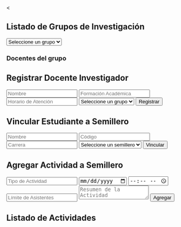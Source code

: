 <<div class="section">
    <h2>Listado de Grupos de Investigación</h2>
    <select id="grupos" onchange="mostrarInfoGrupo()">
        <option value="">Seleccione un grupo</option>
        <option value="gieiam">Grupo GIEIAM</option>
        <option value="comba">Grupo COMBA I+D</option>
    </select>
    <div id="infoGrupo"></div>
    <h3>Docentes del grupo</h3>
    <ul id="listaDocentesGrupo"></ul>
</div>

<div class="section">
    <h2>Registrar Docente Investigador</h2>
    <form id="formDocente">
        <input type="text" id="nombreDocente" placeholder="Nombre" required>
        <input type="text" id="formacion" placeholder="Formación Académica" required>
        <input type="text" id="horario" placeholder="Horario de Atención" required>
        <select id="grupoDocente" required>
            <option value="">Seleccione un grupo</option>
            <option value="gieiam">Grupo GIEIAM</option>
            <option value="comba">Grupo COMBA I+D</option>
        </select>
        <button type="submit">Registrar</button>
    </form>
</div>

<div class="section">
    <h2>Vincular Estudiante a Semillero</h2>
    <form id="formEstudiante">
        <input type="text" id="nombreEstudiante" placeholder="Nombre" required>
        <input type="text" id="codigoEstudiante" placeholder="Código" required>
        <input type="text" id="carreraEstudiante" placeholder="Carrera" required>
        <select id="semilleroEstudiante" required>
            <option value="">Seleccione un semillero</option>
            <option value="comba">Semillero Comba</option>
            <option value="informa">Semillero Informa</option>
        </select>
        <button type="submit">Vincular</button>
    </form>
</div>

<div class="section">
    <h2>Agregar Actividad a Semillero</h2>
    <form id="formActividad">
        <input type="text" id="tipoActividad" placeholder="Tipo de Actividad" required>
        <input type="date" id="fecha" required>
        <input type="time" id="hora" required>
        <input type="number" id="limite" placeholder="Límite de Asistentes" required>
        <textarea id="resumen" placeholder="Resumen de la Actividad" required></textarea>
        <button type="submit">Agregar</button>
    </form>
</div>

<div class="section">
    <h2>Listado de Actividades</h2>
    <ul id="listaActividades"></ul>
</div>

<script>
    let docentes = JSON.parse(localStorage.getItem("docentes")) || [];
    let actividades = JSON.parse(localStorage.getItem("actividades")) || [];

    function mostrarInfoGrupo() {
        const grupoSeleccionado = document.getElementById("grupos").value;
        const infoGrupo = {
            gieiam: "Nombre: Grupo GIEIAM\nObjetivos: Investigación en Ingeniería Electrónica Industrial y Computación Móvil y Banda Ancha\nDirector: PhD. Diana Paola Bernal Suarez",
            comba: "Nombre: Grupo COMBA I+D\nObjetivos: Investigación en Ingeniería Electrónica Industrial y Computación Móvil y Banda Ancha\nDirector: PhD. Diana Paola Bernal Suarez"
        };
        document.getElementById("infoGrupo").innerText = infoGrupo[grupoSeleccionado] || "";
        mostrarDocentesGrupo(grupoSeleccionado);
    }

    function mostrarDocentesGrupo(grupo) {
        const listaDocentesGrupo = document.getElementById("listaDocentesGrupo");
        listaDocentesGrupo.innerHTML = "";
        docentes.filter(docente => docente.grupo === grupo).forEach(docente => {
            const li = document.createElement("li");
            li.textContent = `${docente.nombre} - ${docente.formacion} - Horario: ${docente.horario}`;
            listaDocentesGrupo.appendChild(li);
        });
    }

    document.getElementById("formDocente").addEventListener("submit", function(event) {
        event.preventDefault();
        const nombre = document.getElementById("nombreDocente").value;
        const formacion = document.getElementById("formacion").value;
        const horario = document.getElementById("horario").value;
        const grupo = document.getElementById("grupoDocente").value;
        
        if (!docentes.some(doc => doc.nombre === nombre)) {
            docentes.push({ nombre, formacion, horario, grupo });
            localStorage.setItem("docentes", JSON.stringify(docentes));
            mostrarDocentesGrupo(document.getElementById("grupos").value);
            document.getElementById("formDocente").reset();
        } else {
            alert("El docente ya está registrado.");
        }
    });

    document.getElementById("formActividad").addEventListener("submit", function(event) {
        event.preventDefault();
        const actividad = document.getElementById("tipoActividad").value;
        const fecha = document.getElementById("fecha").value;
        const hora = document.getElementById("hora").value;
        const limite = document.getElementById("limite").value;
        const resumen = document.getElementById("resumen").value;
        
        if (!actividades.some(act => act.actividad === actividad && act.fecha === fecha)) {
            actividades.push({ actividad, fecha, hora, limite, resumen });
            localStorage.setItem("actividades", JSON.stringify(actividades));
            mostrarActividades();
            document.getElementById("formActividad").reset();
        } else {
            alert("Esta actividad ya está registrada en esa fecha.");
        }
    });

    function mostrarActividades() {
        const listaActividades = document.getElementById("listaActividades");
        listaActividades.innerHTML = "";
        actividades.forEach(act => {
            const li = document.createElement("li");
            li.textContent = `${act.actividad} - ${act.fecha} ${act.hora} - ${act.limite} asistentes - ${act.resumen}`;
            listaActividades.appendChild(li);
        });
    }

    mostrarActividades();
</script>
